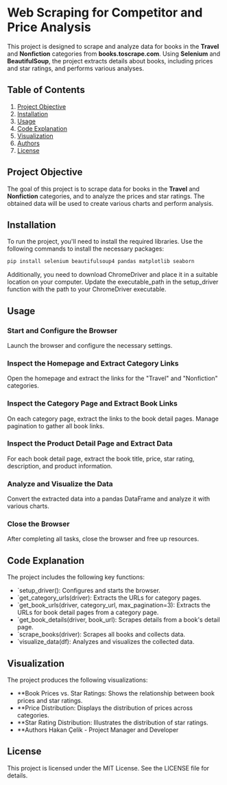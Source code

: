 # Web Scraping for Competitor and Price Analysis

This project is designed to scrape and analyze data for books in the **Travel** and **Nonfiction** categories from **books.toscrape.com**. Using **Selenium** and **BeautifulSoup**, the project extracts details about books, including prices and star ratings, and performs various analyses.

## Table of Contents

1. [Project Objective](#project-objective)
2. [Installation](#installation)
3. [Usage](#usage)
4. [Code Explanation](#code-explanation)
5. [Visualization](#visualization)
6. [Authors](#authors)
7. [License](#license)

## Project Objective

The goal of this project is to scrape data for books in the **Travel** and **Nonfiction** categories, and to analyze the prices and star ratings. The obtained data will be used to create various charts and perform analysis.

## Installation

To run the project, you'll need to install the required libraries. Use the following commands to install the necessary packages:

```bash
pip install selenium beautifulsoup4 pandas matplotlib seaborn
```
Additionally, you need to download ChromeDriver and place it in a suitable location on your computer. Update the executable_path in the setup_driver function with the path to your ChromeDriver executable.

## Usage

### Start and Configure the Browser
Launch the browser and configure the necessary settings.

### Inspect the Homepage and Extract Category Links
Open the homepage and extract the links for the "Travel" and "Nonfiction" categories.

### Inspect the Category Page and Extract Book Links
On each category page, extract the links to the book detail pages. Manage pagination to gather all book links.

### Inspect the Product Detail Page and Extract Data
For each book detail page, extract the book title, price, star rating, description, and product information.

### Analyze and Visualize the Data
Convert the extracted data into a pandas DataFrame and analyze it with various charts.

### Close the Browser
After completing all tasks, close the browser and free up resources.

## Code Explanation
The project includes the following key functions:

- `setup_driver(): Configures and starts the browser.
- `get_category_urls(driver): Extracts the URLs for category pages.
- `get_book_urls(driver, category_url, max_pagination=3): Extracts the URLs for book detail pages from a category page.
- `get_book_details(driver, book_url): Scrapes details from a book's detail page.
- `scrape_books(driver): Scrapes all books and collects data.
- `visualize_data(df): Analyzes and visualizes the collected data.

## Visualization
The project produces the following visualizations:

- **Book Prices vs. Star Ratings: Shows the relationship between book prices and star ratings.
- **Price Distribution: Displays the distribution of prices across categories.
- **Star Rating Distribution: Illustrates the distribution of star ratings.
- **Authors
Hakan Çelik - Project Manager and Developer
## License
This project is licensed under the MIT License. See the LICENSE file for details.
